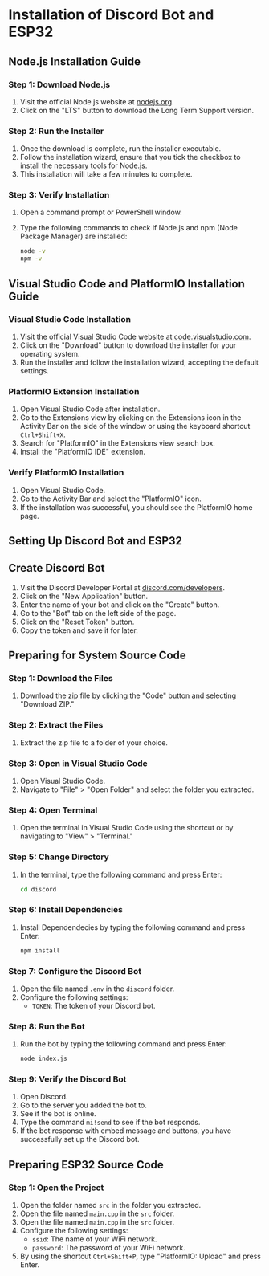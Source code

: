 # Installation of Discord Bot and ESP32

## Node.js Installation Guide

### Step 1: Download Node.js

1. Visit the official Node.js website at [nodejs.org](https://nodejs.org).
2. Click on the "LTS" button to download the Long Term Support version.

### Step 2: Run the Installer

1. Once the download is complete, run the installer executable.
2. Follow the installation wizard, ensure that you tick the checkbox to install the necessary tools for Node.js.
3. This installation will take a few minutes to complete.

### Step 3: Verify Installation

1. Open a command prompt or PowerShell window.
2. Type the following commands to check if Node.js and npm (Node Package Manager) are installed:

   ```bash
   node -v
   npm -v
   ```

## Visual Studio Code and PlatformIO Installation Guide

### Visual Studio Code Installation

1. Visit the official Visual Studio Code website at [code.visualstudio.com](https://code.visualstudio.com/).
2. Click on the "Download" button to download the installer for your operating system.
3. Run the installer and follow the installation wizard, accepting the default settings.

### PlatformIO Extension Installation

1. Open Visual Studio Code after installation.
2. Go to the Extensions view by clicking on the Extensions icon in the Activity Bar on the side of the window or using the keyboard shortcut `Ctrl+Shift+X`.
3. Search for "PlatformIO" in the Extensions view search box.
4. Install the "PlatformIO IDE" extension.

### Verify PlatformIO Installation

1. Open Visual Studio Code.
2. Go to the Activity Bar and select the "PlatformIO" icon.
3. If the installation was successful, you should see the PlatformIO home page.

## Setting Up Discord Bot and ESP32

## Create Discord Bot

1. Visit the Discord Developer Portal at [discord.com/developers](https://discord.com/developers).
2. Click on the "New Application" button.
3. Enter the name of your bot and click on the "Create" button.
4. Go to the "Bot" tab on the left side of the page.
5. Click on the "Reset Token" button.
6. Copy the token and save it for later.

## Preparing for System Source Code

### Step 1: Download the Files

1. Download the zip file by clicking the "Code" button and selecting "Download ZIP."

### Step 2: Extract the Files

1. Extract the zip file to a folder of your choice.

### Step 3: Open in Visual Studio Code

1. Open Visual Studio Code.
2. Navigate to "File" > "Open Folder" and select the folder you extracted.

### Step 4: Open Terminal

1. Open the terminal in Visual Studio Code using the shortcut or by navigating to "View" > "Terminal."

### Step 5: Change Directory

1. In the terminal, type the following command and press Enter:

   ```bash
   cd discord
   ```

### Step 6: Install Dependencies

1. Install Dependendecies by typing the following command and press Enter:

   ```bash
   npm install
   ```

### Step 7: Configure the Discord Bot

1. Open the file named `.env` in the `discord` folder.
2. Configure the following settings:
   - `TOKEN`: The token of your Discord bot.

### Step 8: Run the Bot

1. Run the bot by typing the following command and press Enter:

   ```bash
   node index.js
   ```

### Step 9: Verify the Discord Bot

1. Open Discord.
2. Go to the server you added the bot to.
3. See if the bot is online.
4. Type the command `mi!send` to see if the bot responds.
5. If the bot response with embed message and buttons, you have successfully set up the Discord bot.

## Preparing ESP32 Source Code

### Step 1: Open the Project

1. Open the folder named `src` in the folder you extracted.
2. Open the file named `main.cpp` in the `src` folder.
3. Open the file named `main.cpp` in the `src` folder.
4. Configure the following settings:
   - `ssid`: The name of your WiFi network.
   - `password`: The password of your WiFi network.
5. By using the shortcut `Ctrl+Shift+P`, type "PlatformIO: Upload" and press Enter.
